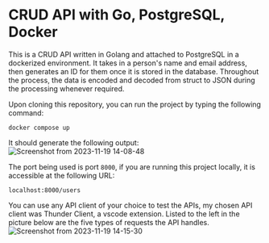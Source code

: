 # CRUD API with Go, PostgreSQL, Docker

This is a CRUD API written in Golang and attached to PostgreSQL in a 
dockerized environment. It takes in a person's name and email address,
then generates an ID for them once it is stored in the database.
Throughout the process, the data is encoded and decoded from struct
to JSON during the processing whenever required.

Upon cloning this repository, you can run the project by typing the
following command:
```
docker compose up
```

It should generate the following output:
![Screenshot from 2023-11-19 14-08-48](https://github.com/devbird007/GO-crud-api-with-postgres-in-docker/assets/100073682/9535ff11-ca0e-47d2-a9c2-4a253cd66915)


The port being used is port `8000`, if you are running this project locally, it 
is accessible at the following URL:
```
localhost:8000/users
```
 You can use any API client of your choice to test the APIs, my chosen API 
 client was Thunder Client, a vscode extension. Listed to the left in the 
 picture below are the five types of requests the API handles.
![Screenshot from 2023-11-19 14-15-30](https://github.com/devbird007/GO-crud-api-with-postgres-in-docker/assets/100073682/f9f199f4-1e51-4e7f-b7e1-eac044019f10)
